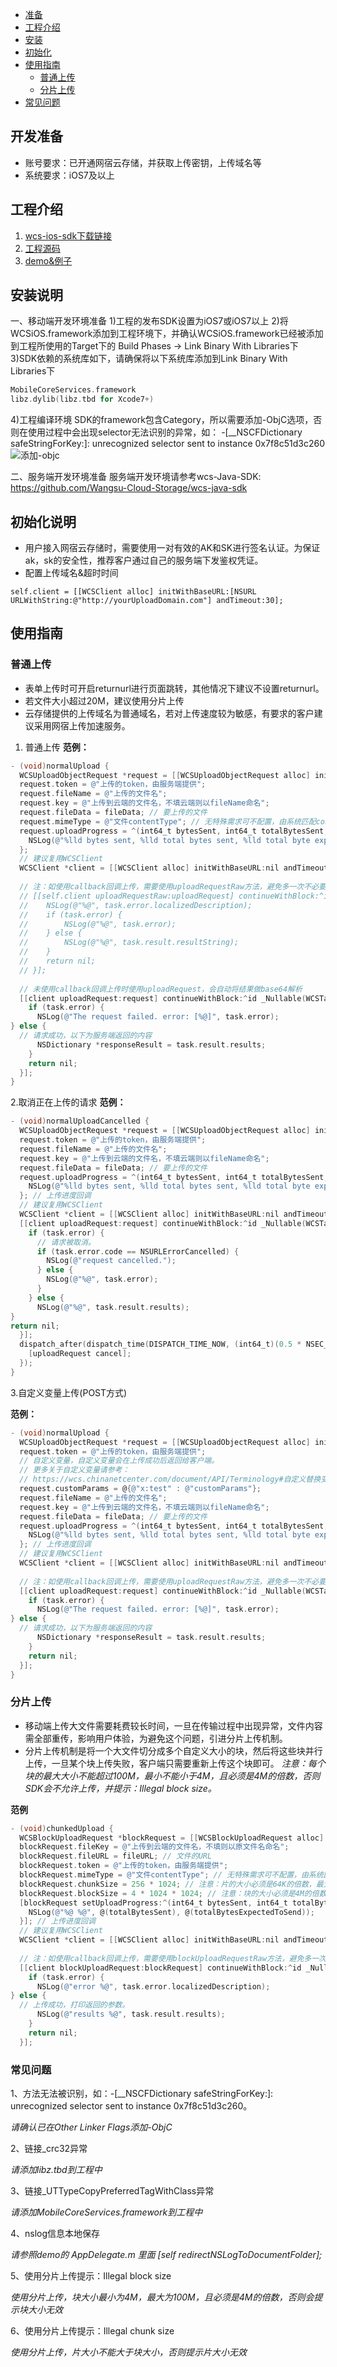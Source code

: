 - [准备](#开发准备)
- [工程介绍](#工程介绍)
- [安装](#安装说明)
- [初始化](#初始化说明)
- [使用指南](#使用指南)
  - [普通上传](#普通上传)
  - [分片上传](#分片上传)
- [常见问题](#常见问题)

## 开发准备
* 账号要求：已开通网宿云存储，并获取上传密钥，上传域名等
* 系统要求：iOS7及以上

## 工程介绍
1. [wcs-ios-sdk下载链接](http://wcsd.chinanetcenter.com/sdk/wcs-ios-sdk-2.2.5.zip)
2. [工程源码](https://github.com/Wangsu-Cloud-Storage/wcs-ios-sdk/tree/master/trunk)
3. [demo&例子](https://github.com/Wangsu-Cloud-Storage/wcs-ios-sdk/tree/master/tools/TestWCSiOS)

## 安装说明
一、移动端开发环境准备
1)工程的发布SDK设置为iOS7或iOS7以上
2)将WCSiOS.framework添加到工程环境下，并确认WCSiOS.framework已经被添加到工程所使用的Target下的 Build Phases -> Link Binary With Libraries下
3)SDK依赖的系统库如下，请确保将以下系统库添加到Link Binary With Libraries下

```objective-c
MobileCoreServices.framework
libz.dylib(libz.tbd for Xcode7+)
```

4)工程编译环境
SDK的framework包含Category，所以需要添加-ObjC选项，否则在使用过程中会出现selector无法识别的异常，如：
-[__NSCFDictionary safeStringForKey:]: unrecognized selector sent to instance 0x7f8c51d3c260
![添加-objc](https://wcs.chinanetcenter.com/indexNew/image/wcs/wcs-ios-sdk2.png)

二、服务端开发环境准备
服务端开发环境请参考wcs-Java-SDK: https://github.com/Wangsu-Cloud-Storage/wcs-java-sdk


## 初始化说明
* 用户接入网宿云存储时，需要使用一对有效的AK和SK进行签名认证。为保证ak，sk的安全性，推荐客户通过自己的服务端下发鉴权凭证。
* 配置上传域名&超时时间
```
self.client = [[WCSClient alloc] initWithBaseURL:[NSURL URLWithString:@"http://yourUploadDomain.com"] andTimeout:30];
```

## 使用指南

### 普通上传
* 表单上传时可开启returnurl进行页面跳转，其他情况下建议不设置returnurl。
* 若文件大小超过20M，建议使用分片上传
* 云存储提供的上传域名为普通域名，若对上传速度较为敏感，有要求的客户建议采用网宿上传加速服务。

1. 普通上传
**范例：**

```objective-c
- (void)normalUpload {
  WCSUploadObjectRequest *request = [[WCSUploadObjectRequest alloc] init];
  request.token = @"上传的token，由服务端提供";
  request.fileName = @"上传的文件名";
  request.key = @"上传到云端的文件名，不填云端则以fileName命名";
  request.fileData = fileData; // 要上传的文件
  request.mimeType = @"文件contentType"; // 无特殊需求可不配置，由系统匹配content-type
  request.uploadProgress = ^(int64_t bytesSent, int64_t totalBytesSent, int64_t totalBytesExpectedToSend) {
    NSLog(@"%lld bytes sent, %lld total bytes sent, %lld total byte exptected", bytesSent, totalBytesSent, totalBytesExpectedToSend);
  };
  // 建议复用WCSClient
  WCSClient *client = [[WCSClient alloc] initWithBaseURL:nil andTimeout:30];
  
  // 注：如使用callback回调上传，需要使用uploadRequestRaw方法，避免多一次不必要的base64解析导致异常
  // [[self.client uploadRequestRaw:uploadRequest] continueWithBlock:^id _Nullable(WCSTask<WCSUploadObjectStringResult *> * _Nonnull task) {
  //    NSLog(@"%@", task.error.localizedDescription);
  //    if (task.error) {
  //        NSLog(@"%@", task.error);
  //    } else {
  //        NSLog(@"%@", task.result.resultString);
  //    }
  //    return nil;
  // }];
  
  // 未使用callback回调上传时使用uploadRequest，会自动将结果做base64解析
  [[client uploadRequest:request] continueWithBlock:^id _Nullable(WCSTask<WCSUploadObjectResult *> * _Nonnull task) {
    if (task.error) {
      NSLog(@"The request failed. error: [%@]", task.error);
} else {
  // 请求成功，以下为服务端返回的内容
      NSDictionary *responseResult = task.result.results;
    }
    return nil;
  }];
}
```

2.取消正在上传的请求
**范例：**

```objective-c
- (void)normalUploadCancelled {
  WCSUploadObjectRequest *request = [[WCSUploadObjectRequest alloc] init];
  request.token = @"上传的token，由服务端提供";
  request.fileName = @"上传的文件名";
  request.key = @"上传到云端的文件名，不填云端则以fileName命名";
  request.fileData = fileData; // 要上传的文件
  request.uploadProgress = ^(int64_t bytesSent, int64_t totalBytesSent, int64_t totalBytesExpectedToSend) {
    NSLog(@"%lld bytes sent, %lld total bytes sent, %lld total byte exptected", bytesSent, totalBytesSent, totalBytesExpectedToSend);
  }; // 上传进度回调
  // 建议复用WCSClient
  WCSClient *client = [[WCSClient alloc] initWithBaseURL:nil andTimeout:30];
  [[client uploadRequest:request] continueWithBlock:^id _Nullable(WCSTask<WCSUploadObjectResult *> * _Nonnull task) {
    if (task.error) {
      // 请求被取消。
      if (task.error.code == NSURLErrorCancelled) {
        NSLog(@"request cancelled.");
      } else {
        NSLog(@"%@", task.error);
      }
    } else {
      NSLog(@"%@", task.result.results);
}
return nil;
  }];
  dispatch_after(dispatch_time(DISPATCH_TIME_NOW, (int64_t)(0.5 * NSEC_PER_SEC)),   dispatch_get_main_queue(), ^{
    [uploadRequest cancel];
  });
}
```

3.自定义变量上传(POST方式)

**范例：**

```objective-c
- (void)normalUpload {
  WCSUploadObjectRequest *request = [[WCSUploadObjectRequest alloc] init];
  request.token = @"上传的token，由服务端提供";
  // 自定义变量，自定义变量会在上传成功后返回给客户端。
  // 更多关于自定义变量请参考：
  // https://wcs.chinanetcenter.com/document/API/Terminology#自定义替换变量
  request.customParams = @{@"x:test" : @"customParams"};
  request.fileName = @"上传的文件名";
  request.key = @"上传到云端的文件名，不填云端则以fileName命名";
  request.fileData = fileData; // 要上传的文件
  request.uploadProgress = ^(int64_t bytesSent, int64_t totalBytesSent, int64_t totalBytesExpectedToSend) {
    NSLog(@"%lld bytes sent, %lld total bytes sent, %lld total byte exptected", bytesSent, totalBytesSent, totalBytesExpectedToSend);
  }; // 上传进度回调
  // 建议复用WCSClient
  WCSClient *client = [[WCSClient alloc] initWithBaseURL:nil andTimeout:30];
  
  // 注：如使用callback回调上传，需要使用uploadRequestRaw方法，避免多一次不必要的base64解析导致异常
  [[client uploadRequest:request] continueWithBlock:^id _Nullable(WCSTask<WCSUploadObjectResult *> * _Nonnull task) {
    if (task.error) {
      NSLog(@"The request failed. error: [%@]", task.error);
} else {
  // 请求成功，以下为服务端返回的内容
      NSDictionary *responseResult = task.result.results;
    }
    return nil;
  }];
}
```

### 分片上传
* 移动端上传大文件需要耗费较长时间，一旦在传输过程中出现异常，文件内容需全部重传，影响用户体验，为避免这个问题，引进分片上传机制。
* 分片上传机制是将一个大文件切分成多个自定义大小的块，然后将这些块并行上传，一旦某个块上传失败，客户端只需要重新上传这个块即可。
*注意：每个块的最大大小不能超过100M，最小不能小于4M，且必须是4M的倍数，否则SDK会不允许上传，并提示：Illegal block size。*

**范例**

```objective-c
- (void)chunkedUpload {
  WCSBlockUploadRequest *blockRequest = [[WCSBlockUploadRequest alloc] init];
  blockRequest.fileKey = @"上传到云端的文件名，不填则以原文件名命名";
  blockRequest.fileURL = fileURL; // 文件的URL
  blockRequest.token = @"上传的token，由服务端提供";
  blockRequest.mimeType = @"文件contentType"; // 无特殊需求可不配置，由系统匹配content-type
  blockRequest.chunkSize = 256 * 1024; // 注意：片的大小必须是64K的倍数，最大不能超过块的大小。
  blockRequest.blockSize = 4 * 1024 * 1024; // 注意：块的大小必须是4M的倍数，最大不能超过100M
  [blockRequest setUploadProgress:^(int64_t bytesSent, int64_t totalBytesSent, int64_t totalBytesExpectedToSend) {
    NSLog(@"%@ %@", @(totalBytesSent), @(totalBytesExpectedToSend));
  }]; // 上传进度回调
  // 建议复用WCSClient
  WCSClient *client = [[WCSClient alloc] initWithBaseURL:nil andTimeout:30];
  
  // 注：如使用callback回调上传，需要使用blockUploadRequestRaw方法，避免多一次不必要的base64解析导致异常
  [[client blockUploadRequest:blockRequest] continueWithBlock:^id _Nullable(WCSTask<WCSBlockUploadResult *> * _Nonnull task) {
    if (task.error) {
      NSLog(@"error %@", task.error.localizedDescription);
} else {
  // 上传成功，打印返回的参数。
      NSLog(@"results %@", task.result.results);
    }
    return nil;
  }];
```

### 常见问题
1、方法无法被识别，如：-[__NSCFDictionary safeStringForKey:]: unrecognized selector sent to instance 0x7f8c51d3c260。

_请确认已在Other Linker Flags添加-ObjC_

2、链接_crc32异常

_请添加libz.tbd到工程中_

3、链接_UTTypeCopyPreferredTagWithClass异常

_请添加MobileCoreServices.framework到工程中_

4、nslog信息本地保存

_请参照demo的 AppDelegate.m 里面 [self redirectNSLogToDocumentFolder];_

5、使用分片上传提示：Illegal block size

_使用分片上传，块大小最小为4M，最大为100M，且必须是4M的倍数，否则会提示块大小无效_

6、使用分片上传提示：Illegal chunk size

_使用分片上传，片大小不能大于块大小，否则提示片大小无效_
